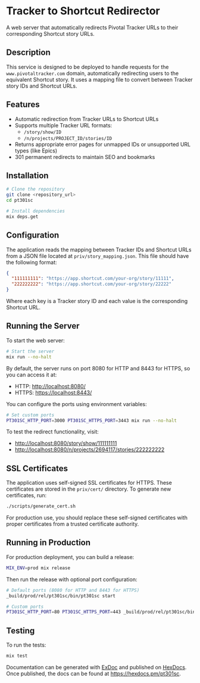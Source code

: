 # Tracker to Shortcut Redirector

A web server that automatically redirects Pivotal Tracker URLs to their corresponding Shortcut story URLs.

## Description

This service is designed to be deployed to handle requests for the `www.pivotaltracker.com` domain, automatically redirecting users to the equivalent Shortcut story. It uses a mapping file to convert between Tracker story IDs and Shortcut URLs.

## Features

- Automatic redirection from Tracker URLs to Shortcut URLs
- Supports multiple Tracker URL formats:
  - `/story/show/ID`
  - `/n/projects/PROJECT_ID/stories/ID`
- Returns appropriate error pages for unmapped IDs or unsupported URL types (like Epics)
- 301 permanent redirects to maintain SEO and bookmarks

## Installation

```bash
# Clone the repository
git clone <repository_url>
cd pt301sc

# Install dependencies
mix deps.get
```

## Configuration

The application reads the mapping between Tracker IDs and Shortcut URLs from a JSON file located at `priv/story_mapping.json`. This file should have the following format:

```json
{
  "111111111": "https://app.shortcut.com/your-org/story/11111",
  "222222222": "https://app.shortcut.com/your-org/story/22222"
}
```

Where each key is a Tracker story ID and each value is the corresponding Shortcut URL.

## Running the Server

To start the web server:

```bash
# Start the server
mix run --no-halt
```

By default, the server runs on port 8080 for HTTP and 8443 for HTTPS, so you can access it at:
- HTTP: [http://localhost:8080/](http://localhost:8080/)
- HTTPS: [https://localhost:8443/](https://localhost:8443/)

You can configure the ports using environment variables:

```bash
# Set custom ports
PT301SC_HTTP_PORT=3000 PT301SC_HTTPS_PORT=3443 mix run --no-halt
```

To test the redirect functionality, visit:
- [http://localhost:8080/story/show/111111111](http://localhost:8080/story/show/111111111)
- [http://localhost:8080/n/projects/2694117/stories/222222222](http://localhost:8080/n/projects/2694117/stories/222222222)

## SSL Certificates

The application uses self-signed SSL certificates for HTTPS. These certificates are stored in the `priv/cert/` directory. To generate new certificates, run:

```bash
./scripts/generate_cert.sh
```

For production use, you should replace these self-signed certificates with proper certificates from a trusted certificate authority.

## Running in Production

For production deployment, you can build a release:

```bash
MIX_ENV=prod mix release
```

Then run the release with optional port configuration:

```bash
# Default ports (8080 for HTTP and 8443 for HTTPS)
_build/prod/rel/pt301sc/bin/pt301sc start

# Custom ports
PT301SC_HTTP_PORT=80 PT301SC_HTTPS_PORT=443 _build/prod/rel/pt301sc/bin/pt301sc start
```

## Testing

To run the tests:

```bash
mix test
```

Documentation can be generated with [ExDoc](https://github.com/elixir-lang/ex_doc)
and published on [HexDocs](https://hexdocs.pm). Once published, the docs can
be found at <https://hexdocs.pm/pt301sc>.


